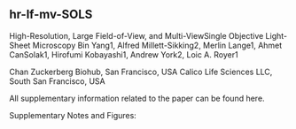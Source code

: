 ## hr-lf-mv-SOLS
High-Resolution, Large Field-of-View, and Multi-ViewSingle Objective Light-Sheet Microscopy
Bin Yang1, Alfred Millett-Sikking2, Merlin Lange1, Ahmet CanSolak1, Hirofumi Kobayashi1, Andrew York2, Loic A. Royer1

Chan Zuckerberg Biohub, San Francisco, USA
Calico Life Sciences LLC, South San Francisco, USA

All supplementary information related to the paper can be found here.

Supplementary Notes and Figures: 
